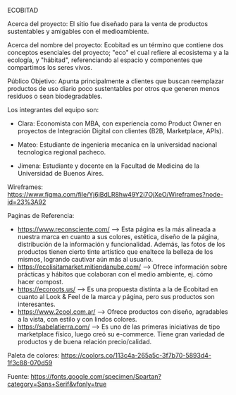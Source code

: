 ECOBITAD

Acerca del proyecto:
El sitio fue diseñado para la venta de productos sustentables y amigables con el medioambiente. 

Acerca del nombre del proyecto:
Ecobitad es un término que contiene dos conceptos esenciales del proyecto; "eco" el cual refiere al ecosistema y a la ecología, y "hábitad", referenciando al espacio y componentes que compartimos los seres vivos.

Público Objetivo: 
Apunta principalmente a clientes que buscan reemplazar productos de uso diario poco sustentables por otros que generen menos residuos o sean biodegradables.

Los integrantes del equipo son:
- Clara: Economista con MBA, con experiencia como Product Owner en proyectos de Integración Digital con clientes (B2B, Marketplace, APIs).

- Mateo: Estudiante  de ingenieria mecanica en la universidad nacional tecnologica regional pacheco.

- Jimena: Estudiante y docente en la Facultad de Medicina de la Universidad de Buenos Aires.


Wireframes:
https://www.figma.com/file/Yj6jBdLR8hw49Y2i7OjXeO/Wireframes?node-id=23%3A92


Paginas de Referencia:
- https://www.reconsciente.com/ --> Esta página es la más alineada a nuestra marca en cuanto a sus colores, estética, diseño de la página, distribución de la información y    funcionalidad. Además, las fotos de los productos tienen cierto tinte artístico que enaltece la belleza de los mismos, logrando cautivar aún más al usuario.
- https://ecolisitamarket.mitiendanube.com/ --> Ofrece información sobre prácticas y hábitos que colaboran con el medio ambiente, ej. cómo hacer compost.
- https://ecoroots.us/ --> Es una propuesta distinta a la de Ecobitad en cuanto al Look & Feel de la marca y página, pero sus productos son interesantes.
- https://www.2cool.com.ar/ --> Ofrece productos con diseño, agradables a la vista, con estilo y con lindos colores.
- https://sabelatierra.com/ --> Es uno de las primeras iniciativas de tipo marketplace físico, luego creó su e-commerce. Tiene gran variedad de productos y de buena relación precio/calidad.


Paleta de colores: 
https://coolors.co/113c4a-265a5c-3f7b70-5893d4-1f3c88-070d59

Fuente: 
https://fonts.google.com/specimen/Spartan?category=Sans+Serif&vfonly=true
